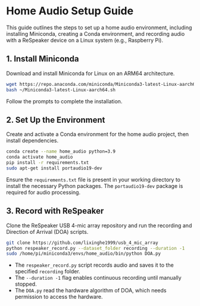 # Home Audio Setup Guide

This guide outlines the steps to set up a home audio environment, including installing Miniconda, creating a Conda environment, and recording audio with a ReSpeaker device on a Linux system (e.g., Raspberry Pi).

## 1. Install Miniconda

Download and install Miniconda for Linux on an ARM64 architecture.

```bash
wget https://repo.anaconda.com/miniconda/Miniconda3-latest-Linux-aarch64.sh
bash ~/Miniconda3-latest-Linux-aarch64.sh
```

Follow the prompts to complete the installation.

## 2. Set Up the Environment

Create and activate a Conda environment for the home audio project, then install dependencies.

```bash
conda create --name home_audio python=3.9
conda activate home_audio
pip install -r requirements.txt
sudo apt-get install portaudio19-dev
```

Ensure the `requirements.txt` file is present in your working directory to install the necessary Python packages. The `portaudio19-dev` package is required for audio processing.

## 3. Record with ReSpeaker

Clone the ReSpeaker USB 4-mic array repository and run the recording and Direction of Arrival (DOA) scripts.

```bash
git clone https://github.com/lixinghe1999/usb_4_mic_array
python respeaker_record.py --dataset_folder recording --duration -1
sudo /home/pi/miniconda3/envs/home_audio/bin/python DOA.py
```

- The `respeaker_record.py` script records audio and saves it to the specified `recording` folder.
- The `--duration -1` flag enables continuous recording until manually stopped.
- The `DOA.py` read the hardware algorithm of DOA, which needs permission to access the hardware.